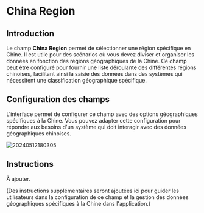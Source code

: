 # China Region

## Introduction

Le champ **China Region** permet de sélectionner une région spécifique en Chine. Il est utile pour des scénarios où vous devez diviser et organiser les données en fonction des régions géographiques de la Chine. Ce champ peut être configuré pour fournir une liste déroulante des différentes régions chinoises, facilitant ainsi la saisie des données dans des systèmes qui nécessitent une classification géographique spécifique.

## Configuration des champs

L'interface permet de configurer ce champ avec des options géographiques spécifiques à la Chine. Vous pouvez adapter cette configuration pour répondre aux besoins d'un système qui doit interagir avec des données géographiques chinoises.

![20240512180305](https://static-docs.nocobase.com/20240512180305.png)

## Instructions

À ajouter.

(Des instructions supplémentaires seront ajoutées ici pour guider les utilisateurs dans la configuration de ce champ et la gestion des données géographiques spécifiques à la Chine dans l'application.)
